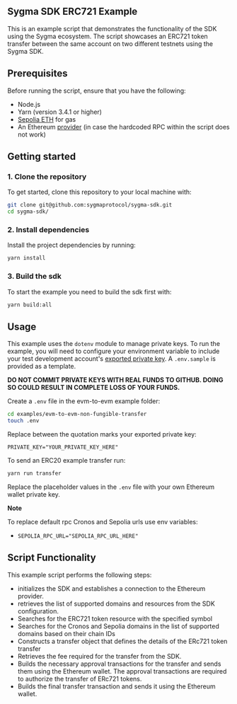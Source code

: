 ## Sygma SDK ERC721 Example

This is an example script that demonstrates the functionality of the SDK using the Sygma ecosystem. The script showcases an ERC721 token transfer between the same account on two different testnets using the Sygma SDK.

## Prerequisites

Before running the script, ensure that you have the following:

- Node.js
- Yarn (version 3.4.1 or higher)
  <!-- - A development wallet funded with `ERC20LRTest` tokens from the [Sygma faucet](https://faucet-ui-stage.buildwithsygma.com/) -->
  <!-- - The [exported private key](https://support.metamask.io/hc/en-us/articles/360015289632-How-to-export-an-account-s-private-key) of your development wallet -->
- [Sepolia ETH](https://www.alchemy.com/faucets/ethereum-sepolia) for gas
- An Ethereum [provider](https://www.infura.io/) (in case the hardcoded RPC within the script does not work)

## Getting started

### 1. Clone the repository

To get started, clone this repository to your local machine with:

```bash
git clone git@github.com:sygmaprotocol/sygma-sdk.git
cd sygma-sdk/
```

### 2. Install dependencies

Install the project dependencies by running:

```bash
yarn install
```

### 3. Build the sdk

To start the example you need to build the sdk first with:

```bash
yarn build:all
```

## Usage

This example uses the `dotenv` module to manage private keys. To run the example, you will need to configure your environment variable to include your test development account's [exported private key](https://support.metamask.io/hc/en-us/articles/360015289632-How-to-export-an-account-s-private-key). A `.env.sample` is provided as a template.

**DO NOT COMMIT PRIVATE KEYS WITH REAL FUNDS TO GITHUB. DOING SO COULD RESULT IN COMPLETE LOSS OF YOUR FUNDS.**

Create a `.env` file in the evm-to-evm example folder:

```bash
cd examples/evm-to-evm-non-fungible-transfer
touch .env
```

Replace between the quotation marks your exported private key:

`PRIVATE_KEY="YOUR_PRIVATE_KEY_HERE"`

To send an ERC20 example transfer run:

```bash
yarn run transfer
```

<!-- The example will use `ethers` in conjuction with the sygma-sdk to
create a transfer from `Sepolia` to `Holesky` with a test ERC721 token. -->

Replace the placeholder values in the `.env` file with your own Ethereum wallet private key.

**Note**

To replace default rpc Cronos and Sepolia urls use env variables:

- `SEPOLIA_RPC_URL="SEPOLIA_RPC_URL_HERE"`

## Script Functionality

This example script performs the following steps:

- initializes the SDK and establishes a connection to the Ethereum provider.
- retrieves the list of supported domains and resources from the SDK configuration.
- Searches for the ERC721 token resource with the specified symbol
- Searches for the Cronos and Sepolia domains in the list of supported domains based on their chain IDs
- Constructs a transfer object that defines the details of the ERc721 token transfer
- Retrieves the fee required for the transfer from the SDK.
- Builds the necessary approval transactions for the transfer and sends them using the Ethereum wallet. The approval transactions are required to authorize the transfer of ERc721 tokens.
- Builds the final transfer transaction and sends it using the Ethereum wallet.
